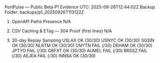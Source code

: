 PortPulse — Public Beta P1 Evidence
UTC: 2025-09-26T12:44:02Z
Backup Folder: backups/p1_20250926T113122Z

1) OpenAPI Paths Presence
N/A

2) CSV Caching & ETag — 304 Proof (first lines)
N/A

3) 30-day Replay Sampling
USLAX OK (30/30)
USNYC OK (30/30)
SGSIN OK (30/30)
NLRTM OK (30/30)
CNYTN FAIL (/30)
DEHAM OK (30/30)
JPTYO FAIL (/30)
GBFXT OK (30/30)
AUMEL FAIL (/30)
BRSSZ FAIL (/30)
AEJEA FAIL (/30)
INNSA OK (30/30)
